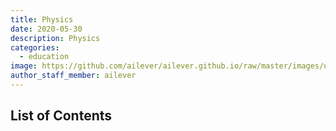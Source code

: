 ```yaml
---
title: Physics
date: 2020-05-30
description: Physics
categories:
  - education
image: https://github.com/ailever/ailever.github.io/raw/master/images/unsplash/gray_Physics.png
author_staff_member: ailever
---
```


## List of Contents
